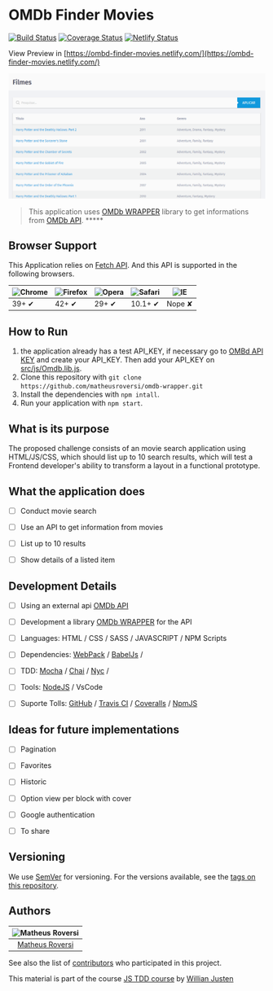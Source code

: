 # OMDb Finder Movies

[![Build Status](https://travis-ci.com/matheusroversi/ombd-finder-movies.svg?branch=master)](https://travis-ci.com/matheusroversi/ombd-finder-movies) [![Coverage Status](https://coveralls.io/repos/github/matheusroversi/ombd-finder-movies/badge.svg?branch=master)](https://coveralls.io/github/matheusroversi/ombd-finder-movies?branch=master) [![Netlify Status](https://api.netlify.com/api/v1/badges/f4dc3902-6ac9-4150-91cb-5f896f4678cc/deploy-status)](https://app.netlify.com/sites/ombd-finder-movies/deploys)

View Preview in [https://ombd-finder-movies.netlify.com/](https://ombd-finder-movies.netlify.com/)

![OMDb API Finder Movies - OMDb API Screenshot](src/images/screenshot.png)

> This application uses [OMDb WRAPPER](https://github.com/matheusroversi/omdb-wrapper) library to get informations from [OMDb API](https://www.omdbapi.com/). *****

## Browser Support

This Application relies on [Fetch API](https://fetch.spec.whatwg.org/). And this API is supported in the following browsers.

![Chrome](https://cloud.githubusercontent.com/assets/398893/3528328/23bc7bc4-078e-11e4-8752-ba2809bf5cce.png) | ![Firefox](https://cloud.githubusercontent.com/assets/398893/3528329/26283ab0-078e-11e4-84d4-db2cf1009953.png) | ![Opera](https://cloud.githubusercontent.com/assets/398893/3528330/27ec9fa8-078e-11e4-95cb-709fd11dac16.png) | ![Safari](https://cloud.githubusercontent.com/assets/398893/3528331/29df8618-078e-11e4-8e3e-ed8ac738693f.png) | ![IE](https://cloud.githubusercontent.com/assets/398893/3528325/20373e76-078e-11e4-8e3a-1cb86cf506f0.png) |
--- | --- | --- | --- | --- |
39+ ✔ | 42+ ✔ | 29+ ✔ | 10.1+ ✔ | Nope ✘ |

## How to Run

1. the application already has a test API_KEY, if necessary go to [OMBd API KEY](https://www.omdbapi.com/apikey.aspx) and create your API_KEY. Then add your API_KEY on [src/js/Omdb.lib.js](src/js/Omdb.lib.js).
2. Clone this repository with `git clone https://github.com/matheusroversi/omdb-wrapper.git`
2. Install the dependencies with `npm intall`.
3. Run your application with `npm start`.


## What is its purpose

The proposed challenge consists of an movie search application using HTML/JS/CSS, which should list up to 10 search results, which will test a Frontend developer's ability to transform a layout in a functional prototype.


## What the application does

- [ ] Conduct movie search
- [ ] Use an API to get information from movies
- [ ] List up to 10 results
- [ ] Show details of a listed item


## Development Details

- [ ] Using an external api [OMDb API](https://www.omdbapi.com/)
- [ ] Development a library [OMDb WRAPPER](https://github.com/matheusroversi/omdb-wrapper) for the API 
- [ ] Languages: HTML / CSS / SASS / JAVASCRIPT / NPM Scripts
- [ ] Dependencies: [WebPack](https://webpack.js.org/) / [BabelJs](https://babeljs.io) / 
- [ ] TDD: [Mocha](https://mochajs.org/) / [Chai](https://www.chaijs.com/) / [Nyc](https://www.npmjs.com/package/nyc) / 
- [ ] Tools: [NodeJS](https://nodejs.org) / VsCode
- [ ] Suporte Tolls: [GitHub](https://github.com/) / [Travis CI](https://travis-ci.com/) / [Coveralls](https://coveralls.io/) / [NpmJS](https://www.npmjs.com/)


## Ideas for future implementations

- [ ] Pagination
- [ ] Favorites
- [ ] Historic
- [ ] Option view per block with cover
- [ ] Google authentication
- [ ] To share


## Versioning

We use [SemVer](http://semver.org/) for versioning. For the versions available, see the [tags on this repository](https://github.com/matheusroversi/spotify-wrapper-player/tags).

## Authors

| ![Matheus Roversi](https://avatars0.githubusercontent.com/u/28660799?s=400&u=019316acbead599a5010f42c1d5f1ad5297a154c&v=4)|
|:---------------------:|
|  [Matheus Roversi](https://github.com/matheusroversi/)   |

See also the list of [contributors](https://github.com/matheusroversi/omdb-wrapper/contributors) who participated in this project.

This material is part of the course [JS TDD course](https://willianjusten.com.br/cursos/) by [Willian Justen](https://github.com/willianjusten/) 

